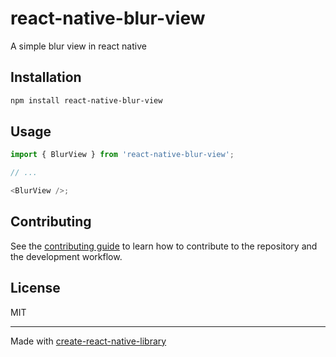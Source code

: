 # react-native-blur-view

A simple blur view in react native

## Installation

```sh
npm install react-native-blur-view
```

## Usage

```js
import { BlurView } from 'react-native-blur-view';

// ...

<BlurView />;
```

## Contributing

See the [contributing guide](CONTRIBUTING.md) to learn how to contribute to the repository and the development workflow.

## License

MIT

---

Made with [create-react-native-library](https://github.com/callstack/react-native-builder-bob)
